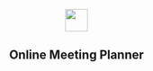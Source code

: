 

<p align="center">
  <img src="https://user-images.githubusercontent.com/54584689/119855575-50bfdd80-bf12-11eb-9476-00104f205da1.png" width="40">
</p>

<h2 align="center">
Online Meeting Planner
</h2>



